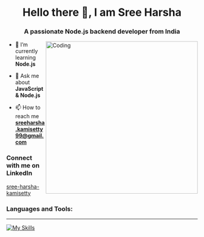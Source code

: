 <h1 align="center">Hello there 👋, I am Sree Harsha</h1>
<h3 align="center">A passionate Node.js backend developer from India</h3>
<img align="right" alt="Coding" width="400" src="https://media.tenor.com/2nKSTDDekOgAAAAC/coding-kira.gif">

- 🌱 I’m currently learning **Node.js**
- 💬 Ask me about **JavaScript & Node.js**

- 📫 How to reach me **sreeharsha.kamisetty99@gmail.com**

<h3 align="left">Connect with me on LinkedIn</h3>
<p align="left">
<a href="https://www.linkedin.com/in/sree-harsha-kamisetty/" target="blank">sree-harsha-kamisetty</a>
</p>

<h3 align="left">Languages and Tools:</h3>

<hr/>

[![My Skills](https://skillicons.dev/icons?i=nodejs,express,mongodb,js,HTML,CSS,vscode,postman,github,git,netlify,java,mysql&perline=4)](https://skillicons.dev)

